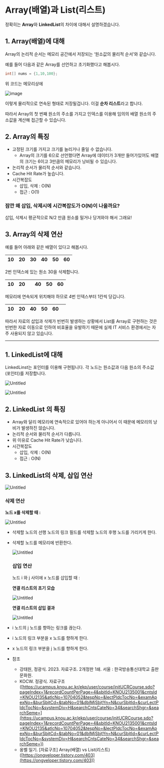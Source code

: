 # Array(배열)과 List(리스트)

정확히는 **Array**와 **LinkedList**의 차이에 대해서 설명하겠습니다.

## 1. Array(배열)에 대해

Array의 논리적 순서는 메모리 공간에서 저장되는 ‘원소값의 물리적 순서’와 같습니다.

예를 들어 다음과 같은 Array를 선언하고 초기화했다고 해봅시다.

```java
int[] nums = {1,10,100};
```

위 코드는 메모리상에

![image](https://github.com/limjoohyun2030/CS-study/assets/91045946/852b69f9-0c74-4ade-b710-e812ea9fae95)

이렇게 물리적으로 연속된 형태로 저장될겁니다. 이걸 **순차 리스트**라고 합니다.

따라서 Array의 첫 번째 원소의 주소를 가지고 인덱스를 이용해 임의의 배열 원소의 주소값을 계산해 접근할 수 있습니다.

## 2. Array의 특징

- 고정된 크기를 가지고 크기를 늘리거나 줄일 수 없습니다.
    - Array의 크기를 6으로 선언했다면 Array에 데이터가 3개만 들어가있어도 배열의 크기는 6이고 3만큼의 메모리가 낭비될 수 있습니다.
- 논리적 순서가 물리적 순서와 같습니다.
- Cache Hit Rate가 높습니다.
- 시간복잡도
    - 삽입, 삭제 : O(N)
    - 접근 :  O(1)

### 잠깐 왜 삽입, 삭제시에 시간복잡도가 O(N)이 나올까요?

삽입, 삭제시 평균적으로 N/2 만큼 원소를 밀거나 당겨와야 해서 그래요!

## 3. Array의 삭제 연산

예를 들어 아래와 같은 배열이 있다고 해봅시다.

| 10 | 20 | 30 | 40 | 50 | 60 |
| --- | --- | --- | --- | --- | --- |

2번 인덱스에 있는 원소 30을 삭제합니다.

| 10 | 20 |  | 40 | 50 | 60 |
| --- | --- | --- | --- | --- | --- |

메모리에 연속되게 위치해야 하므로 4번 인덱스부터 1칸씩 당깁니다.

| 10 | 20 | 40 | 50 | 60 |  |
| --- | --- | --- | --- | --- | --- |

따라서 자료의 삽입과 삭제가 빈번히 발생하는 상황에서 List를 Array로 구현하는 것은 빈번한 자료 이동으로 인하여 비효율을 유발하기 때문에 실제 IT 서비스 환경에서는 자주 사용되지 않고 있습니다.

---

## 1. LinkedList에 대해

LinkedLinst는 포인터를 이용해 구현됩니다. 각 노드는 원소값과 다음 원소의 주소값(포인터)를 저장합니다.

![Untitled](Array(%E1%84%87%E1%85%A2%E1%84%8B%E1%85%A7%E1%86%AF)%E1%84%80%E1%85%AA%20List(%E1%84%85%E1%85%B5%E1%84%89%E1%85%B3%E1%84%90%E1%85%B3)%20f7c086211fdc410c9455bdf8d3893907/Untitled%201.png)

![Untitled](Array(%E1%84%87%E1%85%A2%E1%84%8B%E1%85%A7%E1%86%AF)%E1%84%80%E1%85%AA%20List(%E1%84%85%E1%85%B5%E1%84%89%E1%85%B3%E1%84%90%E1%85%B3)%20f7c086211fdc410c9455bdf8d3893907/Untitled%202.png)

## 2. LinkedList 의 특징

- Array와 달리 메모리에 연속적으로 있어야 하는게 아니어서 이 때문에 메모리의 낭비가 발생하진 않습니다.
- 논리적 순서와 물리적 순서가 다릅니다.
- 위 이유로 Cache Hit Rate가 낮습니다.
- 시간복잡도
    - 삽입, 삭제 : O(N)
    - 접근 : O(N)
    

## 3. LinkedList의 삭제, 삽입 연산

![Untitled](Array(%E1%84%87%E1%85%A2%E1%84%8B%E1%85%A7%E1%86%AF)%E1%84%80%E1%85%AA%20List(%E1%84%85%E1%85%B5%E1%84%89%E1%85%B3%E1%84%90%E1%85%B3)%20f7c086211fdc410c9455bdf8d3893907/Untitled%201.png)

### 삭제 연산

**노드 x를 삭제할 때 :**

![Untitled](Array(%E1%84%87%E1%85%A2%E1%84%8B%E1%85%A7%E1%86%AF)%E1%84%80%E1%85%AA%20List(%E1%84%85%E1%85%B5%E1%84%89%E1%85%B3%E1%84%90%E1%85%B3)%20f7c086211fdc410c9455bdf8d3893907/Untitled%203.png)

- 삭제할 노드의 선행 노드의 링크 필드를 삭제할 노드의 후행 노드를 가리키게 한다.
- 삭제할 노드를 메모리에 반환한다.
    
    ![Untitled](Array(%E1%84%87%E1%85%A2%E1%84%8B%E1%85%A7%E1%86%AF)%E1%84%80%E1%85%AA%20List(%E1%84%85%E1%85%B5%E1%84%89%E1%85%B3%E1%84%90%E1%85%B3)%20f7c086211fdc410c9455bdf8d3893907/Untitled%204.png)
    
    ### 삽입 연산
    
    노드 i 와 j 사이에 x 노드를 삽입할 때 :
    
    **연결 리스트의 초기 모습**
    
    ![Untitled](Array(%E1%84%87%E1%85%A2%E1%84%8B%E1%85%A7%E1%86%AF)%E1%84%80%E1%85%AA%20List(%E1%84%85%E1%85%B5%E1%84%89%E1%85%B3%E1%84%90%E1%85%B3)%20f7c086211fdc410c9455bdf8d3893907/Untitled%205.png)
    
    **연결 리스트의 삽입 결과**
    
    ![Untitled](Array(%E1%84%87%E1%85%A2%E1%84%8B%E1%85%A7%E1%86%AF)%E1%84%80%E1%85%AA%20List(%E1%84%85%E1%85%B5%E1%84%89%E1%85%B3%E1%84%90%E1%85%B3)%20f7c086211fdc410c9455bdf8d3893907/Untitled%206.png)
    
- i 노드의 j 노드를 향하는 링크를 끊는다.
- i 노드의 링크 부분을 x 노드를 향하게 한다.
- x 노드의 링크 부분을 j 노드를 향하게 한다.

- 참조
    - 강태원, 정광식. 2023. 자료구조. 2개정판 1쇄. 서울 : 한국방송통신대학교 출판문화원.
    - KOCW. 정광식. 자료구조([https://ucampus.knou.ac.kr/ekp/user/course/initUCRCourse.sdo?pageIndex=1&recordCountPerPage=4&sbjtId=KNOU2135001&cntsId=KNOU2135&atlcNo=10704052&tespNo=&lectPldcTocNo=&examApexNo=&burSbjtCd=&tabNo=01&dblMjSbjtYn=N&curSbjtId=&curLectPldcTocNo=&systemDiv=H&searchCntsCateNo=34&searchShgr=&searchSeme=](https://ucampus.knou.ac.kr/ekp/user/course/initUCRCourse.sdo?pageIndex=1&recordCountPerPage=4&sbjtId=KNOU2135001&cntsId=KNOU2135&atlcNo=10704052&tespNo=&lectPldcTocNo=&examApexNo=&burSbjtCd=&tabNo=01&dblMjSbjtYn=N&curSbjtId=&curLectPldcTocNo=&systemDiv=H&searchCntsCateNo=34&searchShgr=&searchSeme=))
    - 옹벨 일기. [자료구조] Array(배열) vs List(리스트)([https://ongveloper.tistory.com/403](https://ongveloper.tistory.com/403))

